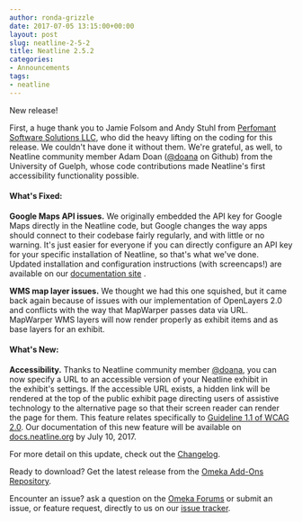 ```yaml
---
author: ronda-grizzle
date: 2017-07-05 13:15:00+00:00
layout: post
slug: neatline-2-5-2
title: Neatline 2.5.2
categories:
- Announcements
tags:
- neatline
---
```


New release!

First, a huge thank you to Jamie Folsom and Andy Stuhl from [Perfomant Software Solutions LLC](http://www.performantsoftware.com/), who did the heavy lifting on the coding for this release. We couldn't have done it without them. We're grateful, as well, to Neatline community member Adam Doan ([@doana](https://github.com/doana) on Github) from the University of Guelph, whose code contributions made Neatline's first accessibility functionality possible.


#### What's Fixed:


**Google Maps API issues.** We originally embedded the API key for Google Maps directly in the Neatline code, but Google changes the way apps should connect to their codebase fairly regularly, and with little or no warning. It's just easier for everyone if you can directly configure an API key for your specific installation of Neatline, so that's what we've done. Updated installation and configuration instructions (with screencaps!) are available on our [documentation site](http://docs.neatline.org/installing-neatline.html) .

**WMS map layer issues.** We thought we had this one squished, but it came back again because of issues with our implementation of OpenLayers 2.0 and conflicts with the way that MapWarper passes data via URL. MapWarper WMS layers will now render properly as exhibit items and as base layers for an exhibit.


#### What's New:


**Accessibility.** Thanks to Neatline community member [@doana](https://github.com/doana), you can now specify a URL to an accessible version of your Neatline exhibit in the exhibit's settings. If the accessible URL exists, a hidden link will be rendered at the top of the public exhibit page directing users of assistive technology to the alternative page so that their screen reader can render the page for them. This feature relates specifically to [Guideline 1.1 of WCAG 2.0](https://www.w3.org/WAI/WCAG20/quickref/#text-equiv). Our documentation of this new feature will be available on [docs.neatline.org](http://docs.neatline.org) by July 10, 2017.

For more detail on this update, check out the [Changelog](https://github.com/scholarslab/Neatline/blob/master/CHANGELOG.md).

Ready to download? Get the latest release from the [Omeka Add-Ons Repository](http://omeka.org/add-ons/plugins/neatline/).

Encounter an issue? ask a question on the [Omeka Forums](https://forum.omeka.org/) or submit an issue, or feature request, directly to us on our [issue tracker](https://github.com/scholarslab/Neatline/issues).

